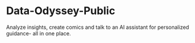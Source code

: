 # Data-Odyssey-Public
Analyze insights, create comics and talk to an AI assistant for personalized guidance- all in one place.
